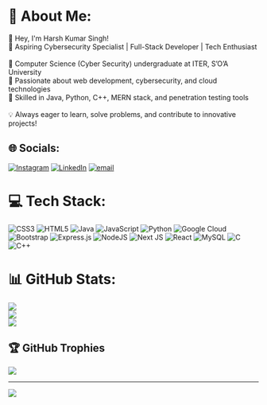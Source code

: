 # 💫 About Me:
👋 Hey, I'm Harsh Kumar Singh!<br>🚀 Aspiring Cybersecurity Specialist | Full-Stack Developer | Tech Enthusiast<br><br>🔹 Computer Science (Cyber Security) undergraduate at ITER, S’O’A University<br>🔹 Passionate about web development, cybersecurity, and cloud technologies<br>🔹 Skilled in Java, Python, C++, MERN stack, and penetration testing tools<br><br>💡 Always eager to learn, solve problems, and contribute to innovative projects!


## 🌐 Socials:
[![Instagram](https://img.shields.io/badge/Instagram-%23E4405F.svg?logo=Instagram&logoColor=white)](https://instagram.com/harshsingh_30_) [![LinkedIn](https://img.shields.io/badge/LinkedIn-%230077B5.svg?logo=linkedin&logoColor=white)](https://linkedin.com/in/harsh-kumar-singh-776113261) [![email](https://img.shields.io/badge/Email-D14836?logo=gmail&logoColor=white)](mailto:harshsingh8308@gmail.com) 

# 💻 Tech Stack:
![CSS3](https://img.shields.io/badge/css3-%231572B6.svg?style=for-the-badge&logo=css3&logoColor=white) ![HTML5](https://img.shields.io/badge/html5-%23E34F26.svg?style=for-the-badge&logo=html5&logoColor=white) ![Java](https://img.shields.io/badge/java-%23ED8B00.svg?style=for-the-badge&logo=openjdk&logoColor=white) ![JavaScript](https://img.shields.io/badge/javascript-%23323330.svg?style=for-the-badge&logo=javascript&logoColor=%23F7DF1E) ![Python](https://img.shields.io/badge/python-3670A0?style=for-the-badge&logo=python&logoColor=ffdd54) ![Google Cloud](https://img.shields.io/badge/GoogleCloud-%234285F4.svg?style=for-the-badge&logo=google-cloud&logoColor=white) ![Bootstrap](https://img.shields.io/badge/bootstrap-%238511FA.svg?style=for-the-badge&logo=bootstrap&logoColor=white) ![Express.js](https://img.shields.io/badge/express.js-%23404d59.svg?style=for-the-badge&logo=express&logoColor=%2361DAFB) ![NodeJS](https://img.shields.io/badge/node.js-6DA55F?style=for-the-badge&logo=node.js&logoColor=white) ![Next JS](https://img.shields.io/badge/Next-black?style=for-the-badge&logo=next.js&logoColor=white) ![React](https://img.shields.io/badge/react-%2320232a.svg?style=for-the-badge&logo=react&logoColor=%2361DAFB) ![MySQL](https://img.shields.io/badge/mysql-4479A1.svg?style=for-the-badge&logo=mysql&logoColor=white) ![C](https://img.shields.io/badge/c-%2300599C.svg?style=for-the-badge&logo=c&logoColor=white) ![C++](https://img.shields.io/badge/c++-%2300599C.svg?style=for-the-badge&logo=c%2B%2B&logoColor=white)
# 📊 GitHub Stats:
![](https://github-readme-stats.vercel.app/api?username=Harshkumarsingh30&theme=dark&hide_border=false&include_all_commits=true&count_private=true)<br/>
![](https://github-readme-streak-stats.herokuapp.com/?user=Harshkumarsingh30&theme=dark&hide_border=false)<br/>
![](https://github-readme-stats.vercel.app/api/top-langs/?username=Harshkumarsingh30&theme=dark&hide_border=false&include_all_commits=true&count_private=true&layout=compact)

## 🏆 GitHub Trophies
![](https://github-profile-trophy.vercel.app/?username=Harshkumarsingh30&theme=radical&no-frame=false&no-bg=true&margin-w=4)

---
[![](https://visitcount.itsvg.in/api?id=Harshkumarsingh30&icon=0&color=0)](https://visitcount.itsvg.in)

<!-- Proudly created with GPRM ( https://gprm.itsvg.in ) -->
